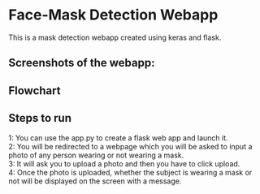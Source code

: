 # Face-Mask Detection Webapp
This is a mask detection webapp created using keras and flask.

<h2>Screenshots of the webapp:</h2>




<h2>Flowchart</h2>



<h2>Steps to run</h2>
 1: You can use the app.py to create a flask web app and launch it.<br>
 2: You will be redirected to a webpage which you will be asked to input a photo of any person wearing or not wearing a mask.<br>
 3: It will ask you to upload a photo and then you have to click upload.<br>
 4: Once the photo is uploaded, whether the subject is wearing a mask or not will be displayed on the screen with a message.<br>
 
 
